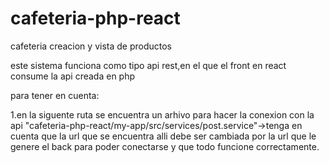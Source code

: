 # cafeteria-php-react
cafeteria creacion y vista de productos


este sistema funciona como tipo api rest,en el que el front en react consume la api creada en php

para tener en cuenta:

1.en la siguente ruta se encuentra un arhivo para hacer la conexion con la api "cafeteria-php-react/my-app/src/services/post.service"->tenga en cuenta que la url que se encuentra alli debe ser cambiada por la url que le genere el back para poder conectarse y que todo funcione correctamente.

